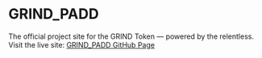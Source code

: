 # GRIND_PADD

The official project site for the GRIND Token — powered by the relentless.  
Visit the live site: [GRIND_PADD GitHub Page](https://chiefgrind725.github.io/GRIND_PADD/)
